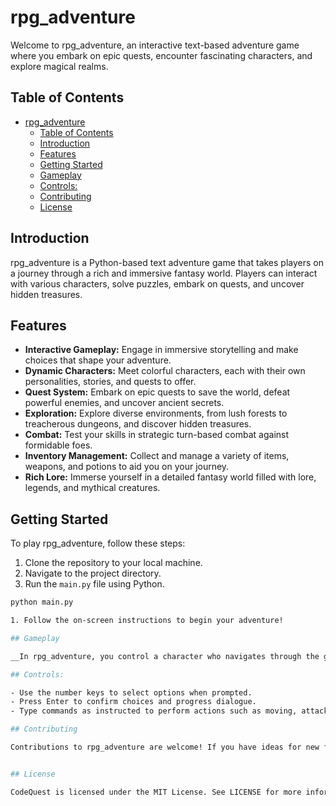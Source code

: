 # rpg_adventure

Welcome to rpg_adventure, an interactive text-based adventure game where you embark on epic quests, encounter fascinating characters, and explore magical realms.

## Table of Contents

- [rpg\_adventure](#rpg_adventure)
  - [Table of Contents](#table-of-contents)
  - [Introduction](#introduction)
  - [Features](#features)
  - [Getting Started](#getting-started)
  - [Gameplay](#gameplay)
  - [Controls:](#controls)
  - [Contributing](#contributing)
  - [License](#license)

## Introduction

rpg_adventure is a Python-based text adventure game that takes players on a journey through a rich and immersive fantasy world. Players can interact with various characters, solve puzzles, embark on quests, and uncover hidden treasures.

## Features

- **Interactive Gameplay:** Engage in immersive storytelling and make choices that shape your adventure.
- **Dynamic Characters:** Meet colorful characters, each with their own personalities, stories, and quests to offer.
- **Quest System:** Embark on epic quests to save the world, defeat powerful enemies, and uncover ancient secrets.
- **Exploration:** Explore diverse environments, from lush forests to treacherous dungeons, and discover hidden treasures.
- **Combat:** Test your skills in strategic turn-based combat against formidable foes.
- **Inventory Management:** Collect and manage a variety of items, weapons, and potions to aid you on your journey.
- **Rich Lore:** Immerse yourself in a detailed fantasy world filled with lore, legends, and mythical creatures.

## Getting Started

To play rpg_adventure, follow these steps:

1. Clone the repository to your local machine.
2. Navigate to the project directory.
3. Run the `main.py` file using Python.

```bash
python main.py

1. Follow the on-screen instructions to begin your adventure!

## Gameplay

__In rpg_adventure, you control a character who navigates through the game world by interacting with NPCs, exploring environments, and completing quests. Use the keyboard to make choices and progress through the story__

## Controls:

- Use the number keys to select options when prompted.
- Press Enter to confirm choices and progress dialogue.
- Type commands as instructed to perform actions such as moving, attacking, or using items.

## Contributing

Contributions to rpg_adventure are welcome! If you have ideas for new features, bug fixes, or improvements, please submit a pull request. We welcome any additions and fixes you may have. Thank you in advance.


## License

CodeQuest is licensed under the MIT License. See LICENSE for more information.
